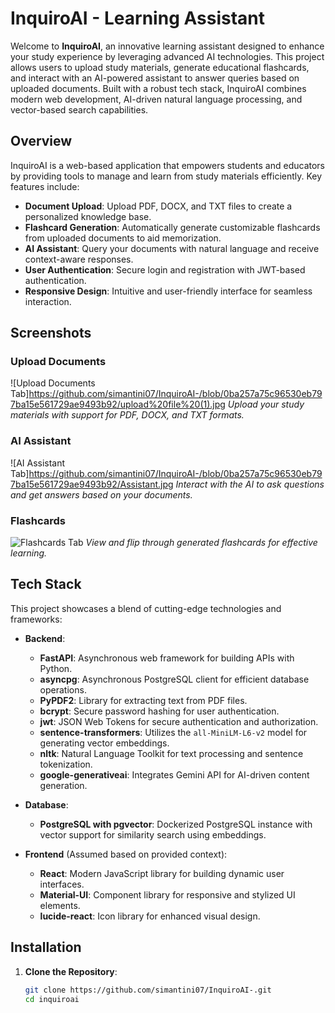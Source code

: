 # InquiroAI - Learning Assistant

Welcome to **InquiroAI**, an innovative learning assistant designed to enhance your study experience by leveraging advanced AI technologies. This project allows users to upload study materials, generate educational flashcards, and interact with an AI-powered assistant to answer queries based on uploaded documents. Built with a robust tech stack, InquiroAI combines modern web development, AI-driven natural language processing, and vector-based search capabilities.

## Overview

InquiroAI is a web-based application that empowers students and educators by providing tools to manage and learn from study materials efficiently. Key features include:

- **Document Upload**: Upload PDF, DOCX, and TXT files to create a personalized knowledge base.
- **Flashcard Generation**: Automatically generate customizable flashcards from uploaded documents to aid memorization.
- **AI Assistant**: Query your documents with natural language and receive context-aware responses.
- **User Authentication**: Secure login and registration with JWT-based authentication.
- **Responsive Design**: Intuitive and user-friendly interface for seamless interaction.

## Screenshots

### Upload Documents
![Upload Documents Tab]https://github.com/simantini07/InquiroAI-/blob/0ba257a75c96530eb797ba15e561729ae9493b92/upload%20file%20(1).jpg
*Upload your study materials with support for PDF, DOCX, and TXT formats.*

### AI Assistant
![AI Assistant Tab]https://github.com/simantini07/InquiroAI-/blob/0ba257a75c96530eb797ba15e561729ae9493b92/Assistant.jpg
*Interact with the AI to ask questions and get answers based on your documents.*

### Flashcards
![Flashcards Tab]([path/to/flashcards_screenshot.png](https://github.com/simantini07/InquiroAI-/blob/0ba257a75c96530eb797ba15e561729ae9493b92/flashcard%20(1).jpg))
*View and flip through generated flashcards for effective learning.*

## Tech Stack

This project showcases a blend of cutting-edge technologies and frameworks:

- **Backend**:
  - **FastAPI**: Asynchronous web framework for building APIs with Python.
  - **asyncpg**: Asynchronous PostgreSQL client for efficient database operations.
  - **PyPDF2**: Library for extracting text from PDF files.
  - **bcrypt**: Secure password hashing for user authentication.
  - **jwt**: JSON Web Tokens for secure authentication and authorization.
  - **sentence-transformers**: Utilizes the `all-MiniLM-L6-v2` model for generating vector embeddings.
  - **nltk**: Natural Language Toolkit for text processing and sentence tokenization.
  - **google-generativeai**: Integrates Gemini API for AI-driven content generation.

- **Database**:
  - **PostgreSQL with pgvector**: Dockerized PostgreSQL instance with vector support for similarity search using embeddings.

- **Frontend** (Assumed based on provided context):
  - **React**: Modern JavaScript library for building dynamic user interfaces.
  - **Material-UI**: Component library for responsive and stylized UI elements.
  - **lucide-react**: Icon library for enhanced visual design.



## Installation

1. **Clone the Repository**:
   ```bash
   git clone https://github.com/simantini07/InquiroAI-.git
   cd inquiroai 
 
